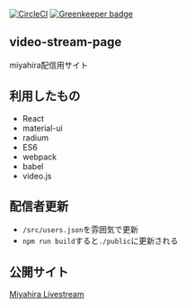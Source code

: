 [![CircleCI](https://circleci.com/gh/j138/video-stream-page/tree/master.svg?style=svg)](https://circleci.com/gh/j138/video-stream-page/tree/master)
[![Greenkeeper badge](https://badges.greenkeeper.io/j138/video-stream-page.svg)](https://greenkeeper.io/)

## video-stream-page

miyahira配信用サイト

## 利用したもの

- React
- material-ui
- radium
- ES6
- webpack
- babel
- video.js

## 配信者更新

- `/src/users.json`を雰囲気で更新
- `npm run build`すると`./public`に更新される


## 公開サイト
[Miyahira Livestream](https://stream.jey3dayo.net/ "Miyahira Livestream")
